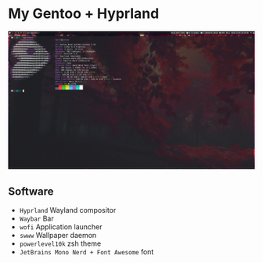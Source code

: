 # My Gentoo + Hyprland
![alt text](https://github.com/thedanilfez/gentoo-hyprland/blob/master/screenshot.png?raw=true)
## Software
- `Hyprland` Wayland compositor
- `Waybar` Bar
- `wofi` Application launcher
- `swww` Wallpaper daemon
- `powerlevel10k` zsh theme
- `JetBrains Mono Nerd + Font Awesome` font
